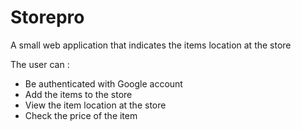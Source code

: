 # Storepro
A small web application that indicates the items location at the store

The user can :
- Be authenticated with Google account
- Add the items to the store
- View the item location at the store
- Check the price of the item
